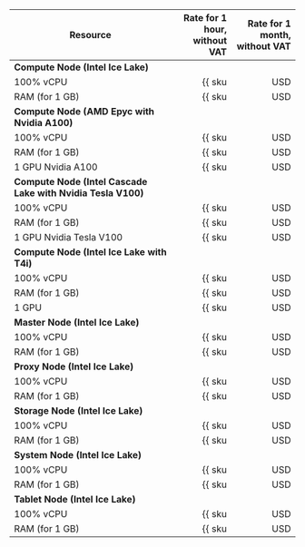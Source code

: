 | Resource      | Rate for 1 hour,<br>without VAT                      | Rate for 1 month,<br>without VAT |
|---------------|-----------------------------------------------------:|----------------------------:|
| **Compute Node (Intel Ice Lake)** |
| 100% vCPU     | {{ sku|USD|yt.compute-nodes.cpu.v3|string }} | {{ sku|USD|yt.compute-nodes.cpu.v3|month|string }} |
| RAM (for 1 GB) | {{ sku|USD|yt.compute-nodes.ram.v3|string }} | {{ sku|USD|yt.compute-nodes.ram.v3|month|string }} |
| **Compute Node (AMD Epyc with Nvidia A100)** |
| 100% vCPU     | {{ sku|USD|yt.compute-nodes.cpu.gpu-standard-v3|string }} | {{ sku|USD|yt.compute-nodes.cpu.gpu-standard-v3|month|string }} |
| RAM (for 1 GB) | {{ sku|USD|yt.compute-nodes.ram.gpu-standard-v3|string }} | {{ sku|USD|yt.compute-nodes.ram.gpu-standard-v3|month|string }} |
| 1 GPU Nvidia A100 | {{ sku|USD|yt.compute-nodes.gpu.gpu-standard-v3|string }} | {{ sku|USD|yt.compute-nodes.gpu.gpu-standard-v3|month|string }} |
| **Compute Node (Intel Cascade Lake with Nvidia Tesla V100)**|
| 100% vCPU     | {{ sku|USD|yt.compute-nodes.cpu.gpu-standard-v2|string }} | {{ sku|USD|yt.compute-nodes.cpu.gpu-standard-v2|month|string }} |
| RAM (for 1 GB) | {{ sku|USD|yt.compute-nodes.ram.gpu-standard-v2|string }} | {{ sku|USD|yt.compute-nodes.ram.gpu-standard-v2|month|string }} |
| 1 GPU Nvidia Tesla V100 | {{ sku|USD|yt.compute-nodes.gpu.gpu-standard-v2|string }} | {{ sku|USD|yt.compute-nodes.gpu.gpu-standard-v2|month|string }} |
| **Compute Node (Intel Ice Lake with T4i)** |
| 100% vCPU     | {{ sku|USD|yt.compute-nodes.cpu.gpu-standard-t4i|string }} | {{ sku|USD|yt.compute-nodes.cpu.gpu-standard-t4i|month|string }} |
| RAM (for 1 GB) | {{ sku|USD|yt.compute-nodes.ram.gpu-standard-t4i|string }} | {{ sku|USD|yt.compute-nodes.ram.gpu-standard-t4i|month|string }} |
| 1 GPU | {{ sku|USD|yt.compute-nodes.gpu.gpu-standard-t4i|string }} | {{ sku|USD|yt.compute-nodes.gpu.gpu-standard-t4i|month|string }} |
| **Master Node (Intel Ice Lake)** |
| 100% vCPU     | {{ sku|USD|yt.master-nodes.cpu.v3|string }} | {{ sku|USD|yt.master-nodes.cpu.v3|month|string }} |
| RAM (for 1 GB) | {{ sku|USD|yt.master-nodes.ram.v3|string }} | {{ sku|USD|yt.master-nodes.ram.v3|month|string }} |
| **Proxy Node (Intel Ice Lake)** |
| 100% vCPU     | {{ sku|USD|yt.proxy-nodes.cpu.v3|string }} | {{ sku|USD|yt.proxy-nodes.cpu.v3|month|string }} |
| RAM (for 1 GB) | {{ sku|USD|yt.proxy-nodes.ram.v3|string }} | {{ sku|USD|yt.proxy-nodes.ram.v3|month|string }} |
| **Storage Node (Intel Ice Lake)** |
| 100% vCPU     | {{ sku|USD|yt.storage-nodes.cpu.v3|string }} | {{ sku|USD|yt.storage-nodes.cpu.v3|month|string }} |
| RAM (for 1 GB) | {{ sku|USD|yt.storage-nodes.ram.v3|string }} | 720 × {{ sku|USD|yt.storage-nodes.ram.v3|string }} |
| **System Node (Intel Ice Lake)** |
| 100% vCPU     | {{ sku|USD|yt.system-nodes.cpu.v3|string }} | {{ sku|USD|yt.system-nodes.cpu.v3|month|string }} |
| RAM (for 1 GB) | {{ sku|USD|yt.system-nodes.ram.v3|string }} | {{ sku|USD|yt.system-nodes.ram.v3|month|string }} |
| **Tablet Node (Intel Ice Lake)** |
| 100% vCPU     | {{ sku|USD|yt.tablet-nodes.cpu.v3|string }} | {{ sku|USD|yt.tablet-nodes.cpu.v3|month|string }} |
| RAM (for 1 GB) | {{ sku|USD|yt.tablet-nodes.ram.v3|string }} | {{ sku|USD|yt.tablet-nodes.ram.v3|month|string }} |
